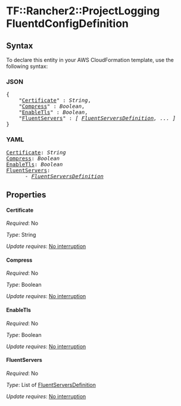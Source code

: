 # TF::Rancher2::ProjectLogging FluentdConfigDefinition

## Syntax

To declare this entity in your AWS CloudFormation template, use the following syntax:

### JSON

<pre>
{
    "<a href="#certificate" title="Certificate">Certificate</a>" : <i>String</i>,
    "<a href="#compress" title="Compress">Compress</a>" : <i>Boolean</i>,
    "<a href="#enabletls" title="EnableTls">EnableTls</a>" : <i>Boolean</i>,
    "<a href="#fluentservers" title="FluentServers">FluentServers</a>" : <i>[ <a href="fluentserversdefinition.md">FluentServersDefinition</a>, ... ]</i>
}
</pre>

### YAML

<pre>
<a href="#certificate" title="Certificate">Certificate</a>: <i>String</i>
<a href="#compress" title="Compress">Compress</a>: <i>Boolean</i>
<a href="#enabletls" title="EnableTls">EnableTls</a>: <i>Boolean</i>
<a href="#fluentservers" title="FluentServers">FluentServers</a>: <i>
      - <a href="fluentserversdefinition.md">FluentServersDefinition</a></i>
</pre>

## Properties

#### Certificate

_Required_: No

_Type_: String

_Update requires_: [No interruption](https://docs.aws.amazon.com/AWSCloudFormation/latest/UserGuide/using-cfn-updating-stacks-update-behaviors.html#update-no-interrupt)

#### Compress

_Required_: No

_Type_: Boolean

_Update requires_: [No interruption](https://docs.aws.amazon.com/AWSCloudFormation/latest/UserGuide/using-cfn-updating-stacks-update-behaviors.html#update-no-interrupt)

#### EnableTls

_Required_: No

_Type_: Boolean

_Update requires_: [No interruption](https://docs.aws.amazon.com/AWSCloudFormation/latest/UserGuide/using-cfn-updating-stacks-update-behaviors.html#update-no-interrupt)

#### FluentServers

_Required_: No

_Type_: List of <a href="fluentserversdefinition.md">FluentServersDefinition</a>

_Update requires_: [No interruption](https://docs.aws.amazon.com/AWSCloudFormation/latest/UserGuide/using-cfn-updating-stacks-update-behaviors.html#update-no-interrupt)

